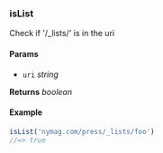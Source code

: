 ### isList

Check if '/_lists/' is in the uri

#### Params

* `uri` _string_

**Returns** _boolean_

#### Example

```js
isList('nymag.com/press/_lists/foo')
//=> true

```
